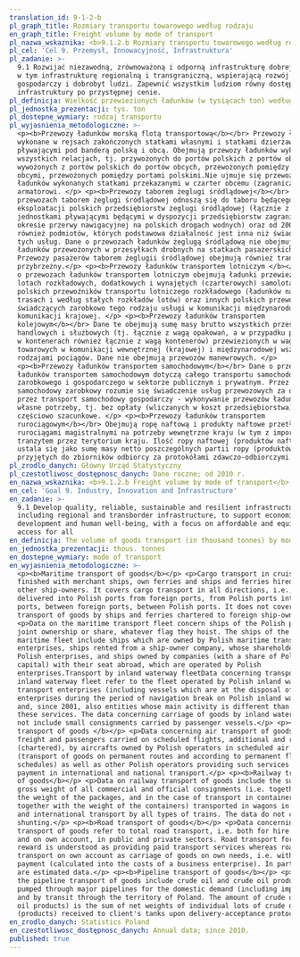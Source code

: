 ```yaml
---
translation_id: 9-1-2-b
pl_graph_title: Rozmiary transportu towarowego według rodzaju
en_graph_title: Freight volume by mode of transport
pl_nazwa_wskaznika: <b>9.1.2.b Rozmiary transportu towarowego według rodzaju</b>
pl_cel: 'Cel 9. Przemysł, Innowacyjność, Infrastruktura'
pl_zadanie: >-
  9.1 Rozwijać niezawodną, zrównoważoną i odporną infrastrukturę dobrej jakości,
  w tym infrastrukturę regionalną i transgraniczną, wspierającą rozwój
  gospodarczy i dobrobyt ludzi. Zapewnić wszystkim ludziom równy dostęp do
  infrastruktury po przystępnej cenie.
pl_definicja: Wielkość przewiezionych ładunków (w tysiącach ton) według rodzaju transportu.
pl_jednostka_prezentacji: tys. ton
pl_dostepne_wymiary: rodzaj transportu
pl_wyjasnienia_metodologiczne: >-
  <p><b>Przewozy ładunków morską flotą transportową</b></br> Przewozy ładunków
  wykonane w rejsach zakończonych statkami własnymi i statkami dzierżawionymi
  pływającymi pod banderą polską i obcą. Obejmują przewozy ładunków wykonane we
  wszystkich relacjach, tj. przywożonych do portów polskich z portów obcych,
  wywożonych z portów polskich do portów obcych, przewożonych pomiędzy portami
  obcymi, przewożonych pomiędzy portami polskimi.Nie ujmuje się przewozów
  ładunków wykonanych statkami przekazanymi w czarter obcemu (zagranicznemu)
  armatorowi. </p> <p><b>Przewozy taborem żeglugi śródlądowej</b></br> Dane o
  przewozach taborem żeglugi śródlądowej odnoszą się do taboru będącego w
  eksploatacji polskich przedsiębiorstw żeglugi śródlądowej (łącznie z
  jednostkami pływającymi będącymi w dyspozycji przedsiębiorstw zagranicznych w
  okresie przerwy nawigacyjnej na polskich drogach wodnych) oraz od 2001 r.
  również podmiotów, których podstawowa działalność jest inna niż świadczenie
  tych usług. Dane o przewozach ładunków żeglugą śródlądową nie obejmują
  ładunków przewożonych w przesyłkach drobnych na statkach pasażerskich.
  Przewozy pasażerów taborem żeglugii śródlądowej obejmują również transport
  przybrzeżny.</p> <p><b>Przewozy ładunków transportem lotniczym </b></br> Dane
  o przewozach ładunków transportem lotniczym obejmują ładunki przewiezione w
  lotach rozkładowych, dodatkowych i wynajętych (czarterowych) samolotami
  polskich przewoźników transportu lotniczego rozkładowego (ładunków na stałych
  trasach i według stałych rozkładów lotów) oraz innych polskich przewoźników
  świadczących zarobkowo tego rodzaju usługi w komunikacji międzynarodowej i w
  komunikacji krajowej. </p> <p><b>Przewozy ładunków transportem
  kolejowym</b></br> Dane te obejmują sumę masy brutto wszystkich przesyłek
  handlowych i służbowych (tj. łącznie z wagą opakowań, a w przypadku przewozów
  w kontenerach również łącznie z wagą kontenerów) przewiezionych w wagonach
  towarowych w komunikacji wewnętrznej (krajowej) i międzynarodowej wszystkimi
  rodzajami pociągów. Dane nie obejmują przewozów manewrowych. </p>
  <p><b>Przewozy ładunków transportem samochodowym</b></br> Dane o przewozach
  ładunków transportem samochodowym dotyczą całego transportu samochodowego, tj.
  zarobkowego i gospodarczego w sektorze publicznym i prywatnym. Przez transport
  samochodowy zarobkowy rozumie się świadczenie usług przewozowych za opłatą, a
  przez transport samochodowy gospodarczy - wykonywanie przewozów ładunków na
  własne potrzeby, tj. bez opłaty (wliczanych w koszt przedsiębiorstwa). Dane
  częściowo szacunkowe. </p> <p><b>Przewozy ładunków transportem
  rurociągowym</b></br> Obejmują ropę naftową i produkty naftowe przetłoczone
  rurociągami magistralnymi na potrzeby wewnętrzne kraju (w tym z importu) i
  tranzytem przez terytorium kraju. Ilość ropy naftowej (produktów naftowych)
  ustala się jako sumę masy netto poszczególnych partii ropy (produktów)
  przyjętych do zbiorników odbiorcy za protokółami zdawczo-odbiorczymi.</p>
pl_zrodlo_danych: Główny Urząd Statystyczny
pl_czestotliwosc_dostępnosc_danych: Dane roczne; od 2010 r.
en_nazwa_wskaznika: <b>9.1.2.b Freight volume by mode of transport</b>
en_cel: 'Goal 9. Industry, Innovation and Infrastructure'
en_zadanie: >-
  9.1 Develop quality, reliable, sustainable and resilient infrastructure,
  including regional and transborder infrastructure, to support economic
  development and human well-being, with a focus on affordable and equitable
  access for all
en_definicja: The volume of goods transport (in thousand tonnes) by mode of transport.
en_jednostka_prezentacji: thous. tonnes
en_dostepne_wymiary: mode of transport
en_wyjasnienia_metodologiczne: >-
  <p><b>Maritime transport of goods</b></p> <p>Cargo transport in cruises
  finished with merchant ships, own ferries and ships and ferries hired from
  other ship-owners. It covers cargo transport in all directions, i.e., cargo
  delivered into Polish ports from foreign ports, from Polish ports into foreign
  ports, between foreign ports, between Polish ports. It does not cover
  transport of goods by ships and ferries chartered to foreign ship-owners.</p>
  <p>Data on the maritime transport fleet concern ships of the Polish property,
  joint ownership or share, whatever flag they hoist. The ships of the Polish
  maritime fleet include ships which are owned by Polish maritime transport
  enterprises, ships rented from a ship-owner company, whose shareholders are
  Polish enterprises, and ships owned by companies (with a share of Polish
  capital) with their seat abroad, which are operated by Polish
  enterprises.Transport by inland waterway fleetData concerning transport by
  inland waterway fleet refer to the fleet operated by Polish inland waterway
  transport enterprises (including vessels which are at the disposal of foreign
  enterprises during the period of navigation break on Polish inland waterway)
  and, since 2001, also entities whose main activity is different than providing
  these services. The data concerning carriage of goods by inland waterways do
  not include small consignments carried by passenger vessels.</p> <p><b>Air
  transport of goods </b></p> <p>Data concerning air transport of goods include
  freight and passengers carried on scheduled flights, additional and rented
  (chartered), by aircrafts owned by Polish operators in scheduled air transport
  (transport of goods on permanent routes and according to permanent flight
  schedules) as well as other Polish operators providing such services against
  payment in international and national transport.</p> <p><b>Railway transport
  of goods</b></p> <p>Data on railway transport of goods include the sum of the
  gross weight of all commercial and official consignments (i.e. together with
  the weight of the packages, and in the case of transport in containers
  together with the weight of the containers) transported in wagons in national
  and international transport by all types of trains. The data do not cover
  shunting.</p> <p><b>Road transport of goods</b></p> <p>Data concerning road
  transport of goods refer to total road transport, i.e. both for hire or reward
  and on own account, in public and private sectors. Road transport for hire or
  reward is understood as providing paid transport services whereas road
  transport on own account as carriage of goods on own needs, i.e. without
  payment (calculated into the costs of a business enterprise). In part, these
  are estimated data.</p> <p><b>Pipeline transport of goods</b></p> <p>Data on
  the pipeline transport of goods include crude oil and crude oil products
  pumped through major pipelines for the domestic demand (including imported)
  and by transit through the territory of Poland. The amount of crude oil (crude
  oil products) is the sum of net weights of individual lots of crude oil
  (products) received to client's tanks upon delivery-acceptance protocols.</p>
en_zrodlo_danych: Statistics Poland
en_czestotliwosc_dostępnosc_danych: Annual data; since 2010.
published: true
---
```

